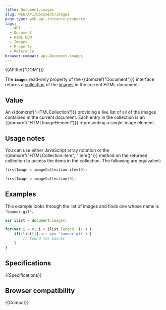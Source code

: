 ```yaml
---
title: Document.images
slug: Web/API/Document/images
page-type: web-api-instance-property
tags:
  - API
  - Document
  - HTML DOM
  - Images
  - Property
  - Reference
browser-compat: api.Document.images
---
```

{{APIRef("DOM")}}

The **`images`** read-only property of
the {{domxref("Document")}} interface returns a [collection](/en-US/docs/Web/API/HTMLCollection) of the [images](/en-US/docs/Web/API/HTMLImageElement/Image) in the current HTML document.

## Value

An {{domxref("HTMLCollection")}} providing a live list of all of the images contained
in the current document. Each entry in the collection is an
{{domxref("HTMLImageElement")}} representing a single image element.

## Usage notes

You can use either JavaScript array notation or the {{domxref("HTMLCollection.item",
  "item()")}} method on the returned collection to access the items in the collection. The
following are equivalent:

```js
firstImage = imageCollection.item(0);

firstImage = imageCollection[0];
```

## Examples

This example looks through the list of images and finds one whose name is
`"banner.gif"`.

```js
var ilist = document.images;

for(var i = 0; i < ilist.length; i++) {
    if(ilist[i].src === 'banner.gif') {
        // found the banner
    }
}
```

## Specifications

{{Specifications}}

## Browser compatibility

{{Compat}}
